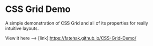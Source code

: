 # CSS Grid Demo

A simple demonstration of CSS Grid and all of its properties for really intuitive layouts.

View it here --> [link]:https://fatehak.github.io/CSS-Grid-Demo/
